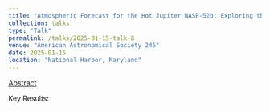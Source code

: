 ```yaml
---
title: "Atmospheric Forecast for the Hot Jupiter WASP-52b: Exploring the Chemical Recipes of a Hot Jupiter Behind the Shade of Spotty Starlight"
collection: talks
type: "Talk"
permalink: /talks/2025-01-15-talk-8
venue: "American Astronomical Society 245"
date: 2025-01-15
location: "National Harbor, Maryland"
---
```


[Abstract](https://submissions.mirasmart.com/AAS245/ViewSubmissionFile.aspx?sbmID=6&mode=html&validate=false)

Key Results:
